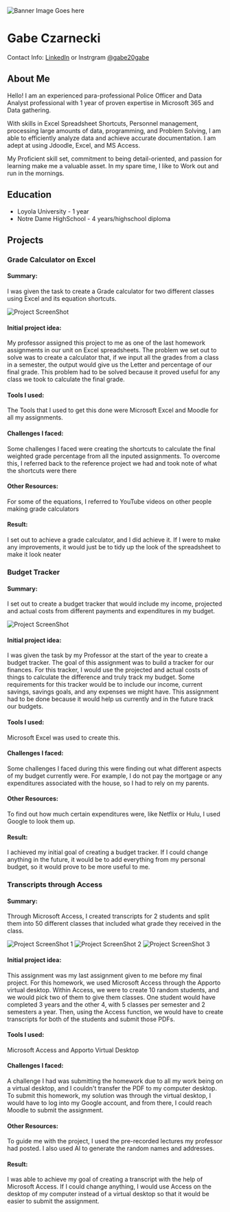 ![Banner Image Goes here](Images/premium_photo-1671461774955-7aab3ab41b90.avif)
# Gabe Czarnecki
Contact Info: [LinkedIn](https://www.linkedin.com/in/gabe-czarnecki-b75ba1354/) or Instrgram [@gabe20gabe](https://www.instagram.com/gabe20gabe/)
## About Me 
Hello! I am an experienced para-professional Police Officer and Data Analyst professional with 1 year of proven expertise in Microsoft 365 and Data gathering. 

With skills in Excel Spreadsheet Shortcuts, Personnel management, processing large amounts of data, programming, and Problem Solving, I am able to efficiently analyze data and achieve accurate documentation. I am adept at using Jdoodle, Excel, and MS Access. 

My Proficient skill set, commitment to being detail-oriented, and passion for learning make me a valuable asset.  In my spare time, I like to Work out and run in the mornings. 

## Education 
 - Loyola University - 1 year
 - Notre Dame HighSchool - 4 years/highschool diploma

## Projects

### Grade Calculator on Excel
 <h4>Summary:</h4> I was given the task to create a Grade calculator for two different classes using Excel and its equation shortcuts. 

![Project ScreenShot](Images/Gabe_Czarnecki_Excel_Assessment_CS105.03_3pm.png)

<h4>Initial project idea:</h4> My professor assigned this project to me as one of the last homework assignments in our unit on Excel spreadsheets. The problem we set out to solve was to create a calculator that, if we input all the grades from a class in a semester, the output would give us the Letter and percentage of our final grade. This problem had to be solved because it proved useful for any class we took to calculate the final grade.

<h4>Tools I used:</h4> The Tools that I used to get this done were Microsoft Excel and Moodle for all my assignments. 

<h4>Challenges I faced:</h4> Some challenges I faced were creating the shortcuts to calculate the final weighted grade percentage from all the inputed assignments. To overcome this, I referred back to the reference project we had and took note of what the shortcuts were there 

<h4>Other Resources:</h4> For some of the equations, I referred to YouTube videos on other people making grade calculators 

<h4>Result:</h4> I set out to achieve a grade calculator, and I did achieve it. If I were to make any improvements, it would just be to tidy up the look of the spreadsheet to make it look neater 

### Budget Tracker
<h4>Summary:</h4> I set out to create a budget tracker that would include my income, projected and actual costs from different payments and expenditures in my budget.

![Project ScreenShot](Images/Screenshot_2025-04-24_161158.png)

<h4>Initial project idea:</h4> I was given the task by my Professor at the start of the year to create a budget tracker. The goal of this assignment was to build a tracker for our finances. For this tracker, I would use the projected and actual costs of things to calculate the difference and truly track my budget. Some requirements for this tracker would be to include our income, current savings, savings goals, and any expenses we might have. This assignment had to be done because it would help us currently and in the future track our budgets. 

<h4>Tools I used:</h4> Microsoft Excel was used to create this. 

<h4>Challenges I faced:</h4> Some challenges I faced during this were finding out what different aspects of my budget currently were. For example, I do not pay the mortgage or any expenditures associated with the house, so I had to rely on my parents. 

<h4>Other Resources:</h4> To find out how much certain expenditures were, like Netflix or Hulu, I used Google to look them up. 

<h4>Result:</h4> I achieved my initial goal of creating a budget tracker. If I could change anything in the future, it would be to add everything from my personal budget, so it would prove to be more useful to me. 

### Transcripts through Access
<h4>Summary:</h4> Through Microsoft Access, I created transcripts for 2 students and split them into 50 different classes that included what grade they received in the class. 

![Project ScreenShot 1](Images/Screenshot_2025-04-24_164413.png)
![Project ScreenShot 2](Images/Portfolio_Project_3.png)
![Project ScreenShot 3](Images/Screenshot_2025-04-23_154315.png)

<h4>Initial project idea:</h4> This assignment was my last assignment given to me before my final project. For this homework, we used Microsoft Access through the Apporto virtual desktop. Within Access, we were to create 10 random students, and we would pick two of them to give them classes. One student would have completed 3 years and the other 4, with 5 classes per semester and 2 semesters a year. Then, using the Access function, we would have to create transcripts for both of the students and submit those PDFs. 

<h4>Tools I used:</h4> Microsoft Access and Apporto Virtual Desktop 

<h4>Challenges I faced:</h4> A challenge I had was submitting the homework due to all my work being on a virtual desktop, and I couldn't transfer the PDF to my computer desktop. To submit this homework, my solution was through the virtual desktop, I would have to log into my Google account, and from there, I could reach Moodle to submit the assignment. 

<h4>Other Resources:</h4> To guide me with the project, I used the pre-recorded lectures my professor had posted. I also used AI to generate the random names and addresses. 

<h4>Result:</h4> I was able to achieve my goal of creating a transcript with the help of Microsoft Access. If I could change anything, I would use Access on the desktop of my computer instead of a virtual desktop so that it would be easier to submit the assignment.
